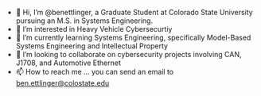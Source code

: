 - 👋 Hi, I’m @benettlinger, a Graduate Student at Colorado State University pursuing an M.S. in Systems Engineering.
- 👀 I’m interested in Heavy Vehicle Cybersecurtiy
- 🌱 I’m currently learning Systems Engineering, specifically Model-Based Systems Engineering and Intellectual Property 
- 💞️ I’m looking to collaborate on cybersecurity projects involving CAN, J1708, and Automotive Ethernet
- 📫 How to reach me ... you can send an email to ben.ettlinger@colostate.edu

<!---
benettlinger/benettlinger is a ✨ special ✨ repository because its `README.md` (this file) appears on your GitHub profile.
You can click the Preview link to take a look at your changes.
--->
